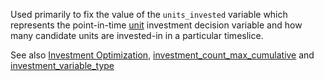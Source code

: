Used primarily to fix the value of the `units_invested` variable which represents the point-in-time [unit](@ref) investment decision variable and how many candidate units are invested-in in a particular timeslice.

See also [Investment Optimization](@ref), [investment\_count\_max\_cumulative](@ref) and [investment\_variable\_type](@ref)
